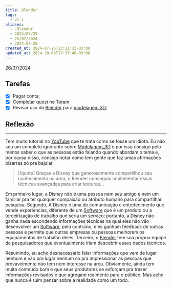 ```yaml
---
title: Blender
tags:
  - v1.1
aliases:
  - -Blender
  - 2024/07/25
  - 25/07/2024
  - 2024-07-25
created_at: 2024-07-26T13:21:33-03:00
updated_at: 2024-10-08T17:37:48-03:00
---
```


[26/07/2024](2024-07-26-Correcoes.md)

## Tarefas
- [x] Pagar  conta;
- [x] Completar quest no [Toram](../../../api/entrada/2024/07/26/Toram.md)
- [x] Revisar uso do [Blender](../../../api/entrada/2024/07/26/Blender.md) para [modelagem 3D](../../../api/atomos/2024/07/26/Modelagem_3D.md);

##  Reflexão
---
Tem muito tutorial no [YouTube](../../../api/entrada/2024/07/16/YouTube.md) que te trata como se fosse um idiota. Eu não sou um completo ignorante sobre [Modelagem_3D](../../../api/atomos/2024/07/26/Modelagem_3D.md) e por isso consigo pelo menos saber o que as pessoas estão falando quando abordam o tema e, por causa disso, consigo notar como tem gente que faz umas afirmações bizarras só pra bajular. 

> [!quote] Graças a Disney que generosamente compartilhou seu conhecimento na área, o Blender conseguiu implementar essas técnicas avançadas para criar texturas...

Em primeiro lugar, a Disney não é uma pessoa nem seu amigo e nem um familiar pra ter qualquer compaixão ou atributo humano para compartilhar pesquisa. Segundo, A Disney é uma de comunicação e entretenimento que vende experiencias, diferente de um [Software](../../../api/entrada/2024/07/26/Software.md) que é um produto ou a terceirização de trabalho que seria um serviço: portanto, a Disney não ganha nada escondendo informações técnicas na qual eles não vão desenvolver um [Software](../../../api/entrada/2024/07/26/Software.md), pelo contrario, eles ganham feedback de outras pessoas e permite que outras empresas ou pessoas melhorem os equipamentos de trabalho deles. Terceiro, o [Blender](../../../api/entrada/2024/07/26/Blender.md) tem sua própria equipe de pesquisadores que eventualmente iriam descobrir esses dados técnicos. 

Resumindo, eu acho desnecessário falar informações que vem de lugar nenhum e vão pra lugar nenhum só pra impressionar as pessoas que provavelmente não tem nem interesse na área. Obviamente, ainda tem muito conteúdo bom e que seus produtores se esforçam pra trazer informações revisados e que agregam realmente para o público. Mas acho que nunca é ruim pensar sobre a realidade como um todo.